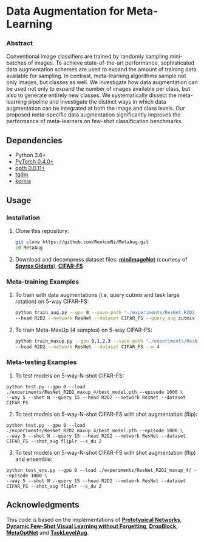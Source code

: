 # Data Augmentation for Meta-Learning

### Abstract

Conventional image classifiers are trained by randomly sampling mini-batches of images. To achieve state-of-the-art performance, sophisticated data augmentation schemes are used to expand the amount of training data available for sampling. In contrast, meta-learning algorithms sample not only images, but classes as well. We investigate how data augmentation can be used not only to expand the number of images available per class, but also to generate entirely new classes. We systematically dissect the meta-learning pipeline and investigate the distinct ways in which data augmentation can be integrated at both the image and class levels. Our proposed meta-specific data augmentation significantly improves the performance of meta-learners on few-shot classification benchmarks.

## Dependencies
* Python 3.6+
* [PyTorch 0.4.0+](http://pytorch.org)
* [qpth 0.0.11+](https://github.com/locuslab/qpth)
* [tqdm](https://github.com/tqdm/tqdm)
* [kornia](https://github.com/kornia/kornia)

## Usage

### Installation

1. Clone this repository:
    ```bash
    git clone https://github.com/RenkunNi/MetaAug.git
    cd MetaAug
    ```
2. Download and decompress dataset files: [**miniImageNet**](https://drive.google.com/file/d/1fJAK5WZTjerW7EWHHQAR9pRJVNg1T1Y7/view?usp=sharing) (courtesy of [**Spyros Gidaris**](https://github.com/gidariss/FewShotWithoutForgetting)), [**CIFAR-FS**](https://drive.google.com/file/d/1GjGMI0q3bgcpcB_CjI40fX54WgLPuTpS/view?usp=sharing)


### Meta-training Examples

1. To train with data augmentations (i.e. query cutmix and task large rotation) on 5-way CIFAR-FS:

    ```bash
    python train_aug.py --gpu 0 --save-path "./experiments/ResNet_R2D2_qcm_tlr" --train-shot 5 \
    --head R2D2 --network ResNet --dataset CIFAR_FS --query_aug cutmix --q_p 1. --task_aug Rot90 --t_p 0.25
    ```

3. To train Meta-MaxUp (4 samples) on 5-way CIFAR-FS:
    ```bash
    python train_maxup.py --gpu 0,1,2,3 --save-path "./experiments/ResNet_R2D2_maxup_4" --train-shot 5 \
    --head R2D2 --network ResNet --dataset CIFAR_FS --m 4
    ```
### Meta-testing Examples
1. To test models on 5-way-N-shot CIFAR-FS:
```
python test.py --gpu 0 --load ./experiments/ResNet_R2D2_maxup_4/best_model.pth --episode 1000 \
--way 5 --shot N --query 15 --head R2D2 --network ResNet --dataset CIFAR_FS 
```
2. To test models on 5-way-N-shot CIFAR-FS with shot augmentation (flip):
```
python test.py --gpu 0 --load ./experiments/ResNet_R2D2_maxup_4/best_model.pth --episode 1000 \
--way 5 --shot N --query 15 --head R2D2 --network ResNet --dataset CIFAR_FS --shot_aug fliplr --s_du 2
```
3. To test models on 5-way-N-shot CIFAR-FS with shot augmentation (flip) and ensemble:
```
python test_ens.py --gpu 0 --load ./experiments/ResNet_R2D2_maxup_4/ --episode 1000 \
--way 5 --shot N --query 15 --head R2D2 --network ResNet --dataset CIFAR_FS --shot_aug fliplr --s_du 2
```
## Acknowledgments

This code is based on the implementations of [**Prototypical Networks**](https://github.com/cyvius96/prototypical-network-pytorch),  [**Dynamic Few-Shot Visual Learning without Forgetting**](https://github.com/gidariss/FewShotWithoutForgetting), [**DropBlock**](https://github.com/miguelvr/dropblock), [**MetaOptNet**](https://github.com/kjunelee/MetaOptNet) and [**TaskLevelAug**](https://github.com/AceChuse/TaskLevelAug).
